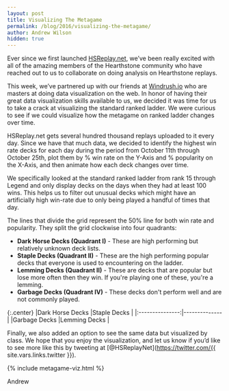 ```yaml
---
layout: post
title: Visualizing The Metagame
permalink: /blog/2016/visualizing-the-metagame/
author: Andrew Wilson
hidden: true
---
```


Ever since we first launched [HSReplay.net](https://hsreplay.net/), we’ve been really
excited with all of the amazing members of the Hearthstone community who have reached out
to us to collaborate on doing analysis on Hearthstone replays.

This week, we’ve partnered up with our friends at [Windrush.io](http://windrush.io/) who
are masters at doing data visualization on the web. In honor of having their great data
visualization skills available to us, we decided it was time for us to take a crack at
visualizing the standard ranked ladder. We were curious to see if we could visualize how
the metagame on ranked ladder changes over time.

HSReplay.net gets several hundred thousand replays uploaded to it every day.
Since we have that much data, we decided to identify the highest win rate decks
for each day during the period from October 11th through October 25th, plot them by % win
rate on the Y-Axis and % popularity on the X-Axis, and then animate how each deck
changes over time.

We specifically looked at the standard ranked ladder from rank 15 through Legend and only
display decks on the days when they had at least 100 wins. This helps us to filter out
unusual decks which might have an artificially high win-rate due to only being played a
handful of times that day.

The lines that divide the grid represent the 50% line for both win rate and popularity.
They split the grid clockwise into four quadrants:

* **Dark Horse Decks (Quadrant I)** - These are high performing but relatively unknown deck lists.
* **Staple Decks (Quadrant II)** - These are the high performing popular decks that
everyone is used to encountering on the ladder.
* **Lemming Decks (Quadrant II)** - These are decks that are popular but lose more often
then they win. If you're playing one of these, you're a lemming.
* **Garbage Decks (Quadrant IV)** - These decks don't perform well and are not commonly played.


{:.center}
|Dark Horse Decks |Staple Decks  |
|:---------------:|--------------|
|Garbage Decks    |Lemming Decks |

Finally, we also added an option to see the same data but visualized by class.
We hope that you enjoy the visualization, and let us know if you’d like to see more like this by
tweeting at [@HSReplayNet](https://twitter.com/{{ site.vars.links.twitter }}).


{% include metagame-viz.html %}


Andrew
